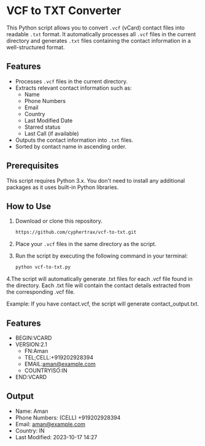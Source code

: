# VCF to TXT Converter

This Python script allows you to convert `.vcf` (vCard) contact files into readable `.txt` format. It automatically processes all `.vcf` files in the current directory and generates `.txt` files containing the contact information in a well-structured format.

## Features

- Processes `.vcf` files in the current directory.
- Extracts relevant contact information such as:
  - Name
  - Phone Numbers
  - Email
  - Country
  - Last Modified Date
  - Starred status
  - Last Call (if available)
- Outputs the contact information into `.txt` files.
- Sorted by contact name in ascending order.

## Prerequisites

This script requires Python 3.x. You don't need to install any additional packages as it uses built-in Python libraries.

## How to Use

1. Download or clone this repository.
   
     ```bash
   https://github.com/cyphertrax/vcf-to-txt.git
2. Place your `.vcf` files in the same directory as the script.
3. Run the script by executing the following command in your terminal:

   ```bash
   python vcf-to-txt.py
4.The script will automatically generate .txt files for each .vcf file found in the directory. Each .txt file will contain the contact details extracted from the corresponding .vcf file.

Example: If you have contact.vcf, the script will generate contact_output.txt.

## Features

- BEGIN:VCARD
- VERSION:2.1
  - FN:Aman
  - TEL;CELL:+919202928394
  - EMAIL:aman@example.com
  - COUNTRYISO:IN
- END:VCARD


## Output

- Name: Aman
- Phone Numbers: (CELL) +919202928394
- Email: aman@example.com
- Country: IN
- Last Modified: 2023-10-17 14:27
